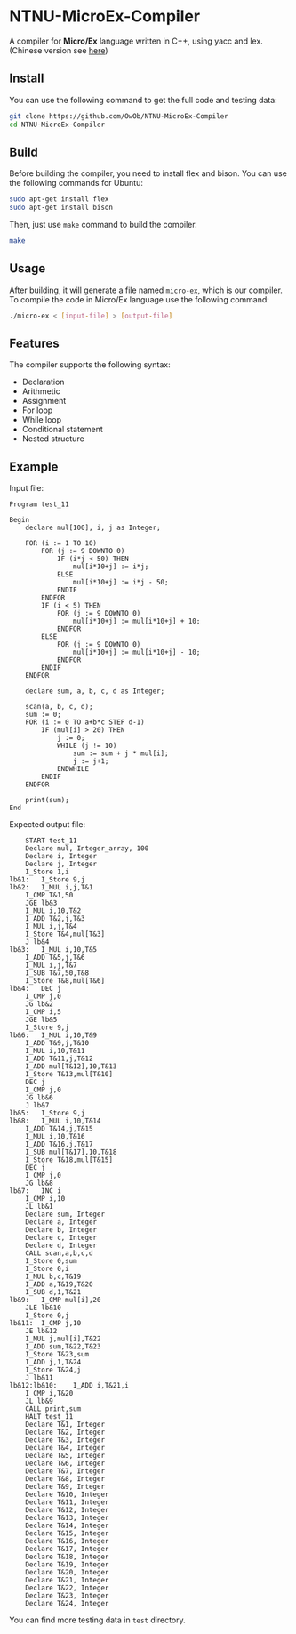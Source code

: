 # NTNU-MicroEx-Compiler

A compiler for **Micro/Ex** language written in C++, using yacc and lex.
(Chinese version see [here](/README.zh-TW.md))

## Install

You can use the following command to get the full code and testing data:
```bash
git clone https://github.com/OwOb/NTNU-MicroEx-Compiler
cd NTNU-MicroEx-Compiler
```

## Build
Before building the compiler, you need to install flex and bison.
You can use the following commands for Ubuntu:
```bash
sudo apt-get install flex
sudo apt-get install bison
```

Then, just use `make` command to build the compiler.
```bash
make
```

## Usage
After building, it will generate a file named `micro-ex`, which is our compiler.
To compile the code in Micro/Ex language use the following command:
```bash
./micro-ex < [input-file] > [output-file]
```

## Features

The compiler supports the following syntax:
* Declaration
* Arithmetic
* Assignment
* For loop
* While loop
* Conditional statement
* Nested structure

## Example
Input file:
```
Program test_11

Begin
    declare mul[100], i, j as Integer;

    FOR (i := 1 TO 10)
        FOR (j := 9 DOWNTO 0)
            IF (i*j < 50) THEN
                mul[i*10+j] := i*j;
            ELSE
                mul[i*10+j] := i*j - 50;
            ENDIF
        ENDFOR
        IF (i < 5) THEN
            FOR (j := 9 DOWNTO 0)
                mul[i*10+j] := mul[i*10+j] + 10;
            ENDFOR
        ELSE
            FOR (j := 9 DOWNTO 0)
                mul[i*10+j] := mul[i*10+j] - 10;
            ENDFOR
        ENDIF
    ENDFOR

    declare sum, a, b, c, d as Integer;

    scan(a, b, c, d);
    sum := 0;
    FOR (i := 0 TO a+b*c STEP d-1)
        IF (mul[i] > 20) THEN
            j := 0;
            WHILE (j != 10)
                sum := sum + j * mul[i];
                j := j+1;
            ENDWHILE
        ENDIF
    ENDFOR

    print(sum);
End
```
Expected output file:
```
	START test_11
	Declare mul, Integer_array, 100
	Declare i, Integer
	Declare j, Integer
	I_Store 1,i
lb&1:	I_Store 9,j
lb&2:	I_MUL i,j,T&1
	I_CMP T&1,50
	JGE lb&3
	I_MUL i,10,T&2
	I_ADD T&2,j,T&3
	I_MUL i,j,T&4
	I_Store T&4,mul[T&3]
	J lb&4
lb&3:	I_MUL i,10,T&5
	I_ADD T&5,j,T&6
	I_MUL i,j,T&7
	I_SUB T&7,50,T&8
	I_Store T&8,mul[T&6]
lb&4:	DEC j
	I_CMP j,0
	JG lb&2
	I_CMP i,5
	JGE lb&5
	I_Store 9,j
lb&6:	I_MUL i,10,T&9
	I_ADD T&9,j,T&10
	I_MUL i,10,T&11
	I_ADD T&11,j,T&12
	I_ADD mul[T&12],10,T&13
	I_Store T&13,mul[T&10]
	DEC j
	I_CMP j,0
	JG lb&6
	J lb&7
lb&5:	I_Store 9,j
lb&8:	I_MUL i,10,T&14
	I_ADD T&14,j,T&15
	I_MUL i,10,T&16
	I_ADD T&16,j,T&17
	I_SUB mul[T&17],10,T&18
	I_Store T&18,mul[T&15]
	DEC j
	I_CMP j,0
	JG lb&8
lb&7:	INC i
	I_CMP i,10
	JL lb&1
	Declare sum, Integer
	Declare a, Integer
	Declare b, Integer
	Declare c, Integer
	Declare d, Integer
	CALL scan,a,b,c,d
	I_Store 0,sum
	I_Store 0,i
	I_MUL b,c,T&19
	I_ADD a,T&19,T&20
	I_SUB d,1,T&21
lb&9:	I_CMP mul[i],20
	JLE lb&10
	I_Store 0,j
lb&11:	I_CMP j,10
	JE lb&12
	I_MUL j,mul[i],T&22
	I_ADD sum,T&22,T&23
	I_Store T&23,sum
	I_ADD j,1,T&24
	I_Store T&24,j
	J lb&11
lb&12:lb&10:	I_ADD i,T&21,i
	I_CMP i,T&20
	JL lb&9
	CALL print,sum
	HALT test_11
	Declare T&1, Integer
	Declare T&2, Integer
	Declare T&3, Integer
	Declare T&4, Integer
	Declare T&5, Integer
	Declare T&6, Integer
	Declare T&7, Integer
	Declare T&8, Integer
	Declare T&9, Integer
	Declare T&10, Integer
	Declare T&11, Integer
	Declare T&12, Integer
	Declare T&13, Integer
	Declare T&14, Integer
	Declare T&15, Integer
	Declare T&16, Integer
	Declare T&17, Integer
	Declare T&18, Integer
	Declare T&19, Integer
	Declare T&20, Integer
	Declare T&21, Integer
	Declare T&22, Integer
	Declare T&23, Integer
	Declare T&24, Integer
```

You can find more testing data in `test` directory.
